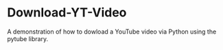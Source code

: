 # Download-YT-Video
A demonstration of how to dowload a YouTube video via Python using the pytube library.
